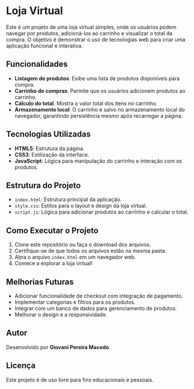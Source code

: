 # Loja Virtual

Este é um projeto de uma loja virtual simples, onde os usuários podem navegar por produtos, adicioná-los ao carrinho e visualizar o total da compra. O objetivo é demonstrar o uso de tecnologias web para criar uma aplicação funcional e interativa.

## Funcionalidades

- **Listagem de produtos**: Exibe uma lista de produtos disponíveis para compra.
- **Carrinho de compras**: Permite que os usuários adicionem produtos ao carrinho.
- **Cálculo do total**: Mostra o valor total dos itens no carrinho.
- **Armazenamento local**: O carrinho é salvo no armazenamento local do navegador, garantindo persistência mesmo após recarregar a página.

## Tecnologias Utilizadas

- **HTML5**: Estrutura da página.
- **CSS3**: Estilização da interface.
- **JavaScript**: Lógica para manipulação do carrinho e interação com os produtos.

## Estrutura do Projeto

- `index.html`: Estrutura principal da aplicação.
- `style.css`: Estilos para o layout e design da loja virtual.
- `script.js`: Lógica para adicionar produtos ao carrinho e calcular o total.

## Como Executar o Projeto

1. Clone este repositório ou faça o download dos arquivos.
2. Certifique-se de que todos os arquivos estão na mesma pasta.
3. Abra o arquivo `index.html` em um navegador web.
4. Comece a explorar a loja virtual!

## Melhorias Futuras

- Adicionar funcionalidade de checkout com integração de pagamento.
- Implementar categorias e filtros para os produtos.
- Integrar com um banco de dados para gerenciamento de produtos.
- Melhorar o design e a responsividade.

## Autor

Desenvolvido por **Giovani Pereira Macedo**.

## Licença

Este projeto é de uso livre para fins educacionais e pessoais.
